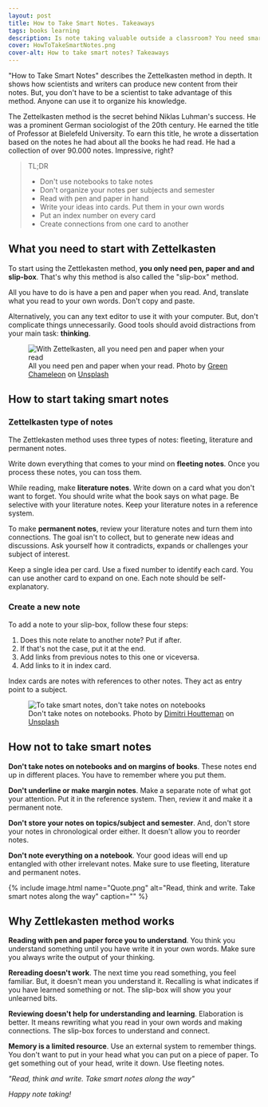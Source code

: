 ```yaml
---
layout: post
title: How to Take Smart Notes. Takeaways
tags: books learning
description: Is note taking valuable outside a classroom? You need smart notes even if you're not at school anymore
cover: HowToTakeSmartNotes.png
cover-alt: How to take smart notes? Takeaways
---
```


"How to Take Smart Notes" describes the Zettelkasten method in depth. It shows how scientists and writers can produce new content from their notes. But, you don't have to be a scientist to take advantage of this method. Anyone can use it to organize his knowledge.

The Zettelkasten method is the secret behind Niklas Luhman's success. He was a prominent German sociologist of the 20th century. He earned the title of Professor at Bielefeld University. To earn this title, he wrote a dissertation based on the notes he had about all the books he had read. He had a collection of over 90.000 notes. Impressive, right?

> TL;DR
> 
> * Don't use notebooks to take notes
> * Don't organize your notes per subjects and semester
> * Read with pen and paper in hand
> * Write your ideas into cards. Put them in your own words
> * Put an index number on every card
> * Create connections from one card to another

## What you need to start with Zettelkasten

To start using the Zettlekasten method, **you only need pen, paper and and slip-box**. That's why this method is also called the "slip-box" method.

All you have to do is have a pen and paper when you read. And, translate what you read to your own words. Don't copy and paste.

Alternatively, you can any text editor to use it with your computer. But, don't complicate things unnecessarily. Good tools should avoid distractions from your main task: **thinking**.

<figure>
<img src="https://images.unsplash.com/photo-1434030216411-0b793f4b4173?ixlib=rb-1.2.1&q=80&fm=jpg&crop=entropy&cs=tinysrgb&w=800&h=400&fit=crop&ixid=eyJhcHBfaWQiOjF9" alt="With Zettelkasten, all you need pen and paper when your read" />

<figcaption>All you need pen and paper when your read. <span>Photo by <a href="https://unsplash.com/@craftedbygc?utm_source=unsplash&amp;utm_medium=referral&amp;utm_content=creditCopyText">Green Chameleon</a> on <a href="https://unsplash.com/?utm_source=unsplash&amp;utm_medium=referral&amp;utm_content=creditCopyText">Unsplash</a></span></figcaption>
</figure>

## How to start taking smart notes

### Zettelkasten type of notes

The Zettlekasten method uses three types of notes: fleeting, literature and permanent notes.

Write down everything that comes to your mind on **fleeting notes**. Once you process these notes, you can toss them.

While reading, make **literature notes**. Write down on a card what you don't want to forget. You should write what the book says on what page. Be selective with your literature notes. Keep your literature notes in a reference system.

To make **permanent notes**, review your literature notes and turn them into connections. The goal isn't to collect, but to generate new ideas and discussions. Ask yourself how it contradicts, expands or challenges your subject of interest.

Keep a single idea per card. Use a fixed number to identify each card. You can use another card to expand on one. Each note should be self-explanatory.

### Create a new note

To add a note to your slip-box, follow these four steps:
 
1. Does this note relate to another note? Put if after.
2. If that's not the case, put it at the end.
3. Add links from previous notes to this one or viceversa.
4. Add links to it in index card.
  
Index cards are notes with references to other notes. They act as entry point to a subject.

<figure>
<img src="https://images.unsplash.com/photo-1576269483449-3b694997b362?ixlib=rb-1.2.1&q=80&fm=jpg&crop=entropy&cs=tinysrgb&w=800&h=400&fit=crop&ixid=eyJhcHBfaWQiOjF9" alt="To take smart notes, don't take notes on notebooks" />

<figcaption>Don't take notes on notebooks. <span>Photo by <a href="https://unsplash.com/@dimhou?utm_source=unsplash&amp;utm_medium=referral&amp;utm_content=creditCopyText">Dimitri Houtteman</a> on <a href="https://unsplash.com/s/photos/notes?utm_source=unsplash&amp;utm_medium=referral&amp;utm_content=creditCopyText">Unsplash</a></span></figcaption>
</figure>

## How not to take smart notes

**Don't take notes on notebooks and on margins of books**. These notes end up in different places. You have to remember where you put them.

**Don't underline or make margin notes**. Make a separate note of what got your attention. Put it in the reference system. Then, review it and make it a permanent note.

**Don't store your notes on topics/subject and semester**. And, don't store your notes in chronological order either. It doesn't allow you to reorder notes.

**Don't note everything on a notebook**. Your good ideas will end up entangled with other irrelevant notes. Make sure to use fleeting, literature and permanent notes.

{% include image.html name="Quote.png" alt="Read, think and write. Take smart notes along the way" caption="" %}

## Why Zettlekasten method works

**Reading with pen and paper force you to understand**. You think you understand something until you have write it in your own words. Make sure you always write the output of your thinking.

**Rereading doesn't work**. The next time you read something, you feel familiar. But, it doesn't mean you understand it. Recalling is what indicates if you have learned something or not. The slip-box will show you your unlearned bits.

**Reviewing doesn't help for understanding and learning**. Elaboration is better. It means rewriting what you read in your own words and making connections. The slip-box forces to understand and connect.

**Memory is a limited resource**. Use an external system to remember things. You don't want to put in your head what you can put on a piece of paper. To get something out of your head, write it down. Use fleeting notes.

_"Read, think and write. Take smart notes along the way"_

_Happy note taking!_



